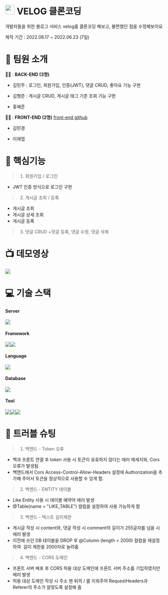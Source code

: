 # <img width = 30px, src = "https://user-images.githubusercontent.com/98693746/175188648-a5d2eb2f-e965-433c-8c91-6daf225d7c3b.png"> VELOG 클론코딩

개발자들을 위한 블로그 서비스 velog를 클론코딩 해보고, 불편했던 점을 수정해보아요

제작 기간 : 2022.06.17 ~ 2022.06.23 (7일)

# :information_desk_person: 팀원 소개

👩‍💻 : **BACK-END (3명)**

 + 김민주 : 로그인, 회원가입, 인증(JWT), 댓글 CRUD, 좋아요 기능 구현

 + 김형준 : 게시글 CRUD, 게시글 태그 기준 조회 기능 구현

 + 홍예준

👨‍💻 : **FRONT-END (2명)** <a href="https://github.com/sparrowscout/velog_frontEnd">front-end github</a>

 + 김민경

 + 이재엽

# :dizzy: 핵심기능
> 1) 회원가입 / 로그인
 + JWT 인증 방식으로 로그인 구현
> 2) 게시글 조회 / 등록
 + 게시글 조회
 + 게시글 상세 조회
 + 게시글 등록
> 3) 댓글 CRUD
 +댓글 등록, 댓글 수정, 댓글 삭제
# :tv: 데모영상
<img src="https://img.shields.io/badge/YouTube-FF0000?style=flat&logo=YouTube&logoColor=white"/>

# :computer: 기술 스택 
#### Server 
  <img src="https://img.shields.io/badge/aws-232F3E?style=for-the-badge&logo=AmazonAWS&logoColor=white">
  
#### Framework
  <img src="https://img.shields.io/badge/Spring-6DB33F?style=for-the-badge&logo=Spring&logoColor=white"><img src="https://img.shields.io/badge/Springboot-6DB33F?style=for-the-badge&logo=Springboot&logoColor=white">
  
#### Language
  <img src="https://img.shields.io/badge/JAVA-007396?style=for-the-badge&logo=java&logoColor=white">
  
#### Database
  <img src="https://img.shields.io/badge/mysql-4479A1?style=for-the-badge&logo=mysql&logoColor=white">
  
#### Tool
  <img src="https://img.shields.io/badge/gradle-02303A?style=for-the-badge&logo=gradle&logoColor=white"><img src="https://img.shields.io/badge/Git-00000?style=for-the-badge&logo=Git&logoColor=F05032]"/><img src="https://img.shields.io/badge/Github-181717?style=for-the-badge&logo=Github&logoColor=white]"/>

# :key: 트러블 슈팅
> 1) 백엔드 - Token 오류
 + 백과 프론트 연결 후 token 사용 시 토큰이 유효하지 않다는 에러 메세지와, Cors 오류가 발생됨
 + 백엔드에서 Cors Access-Control-Allow-Headers 설정에 Authorization을 추가해 주어서 토큰을 정상적으로 사용할 수 있게 함.
> 2) 백엔드 - ENTITY 테이블
 + Like Entity 사용 시 테이블 예약어 에러 발생 
 + @Table(name = "LIKE_TABLE") 컬럼을 설정하여 사용 가능하게 함
> 3) 백엔드 - 텍스트 길이제한
 + 게시글 작성 시 content와, 댓글 작성 시 comment의 길이가 255글자를 넘을 시 에러 발생
 + 이전에 쓰던 DB 테이블을 DROP 후 @Column (length = 2000) 컬럼을 재설정하여 
길이 제한을 2000자로 늘려줌
> 4) 백엔드 - CORS 도메인 
 + 프론트 서버 배포 후 CORS 허용 대상 도메인에 프론트 서버 주소를 기입하였지만 에러 발생
 + 허용 대상 도메인 작성 시 주소 맨 뒤의 / 를 지워주어 RequestHeaders과 Referer의 주소가 알맞도록 설정해 줌
